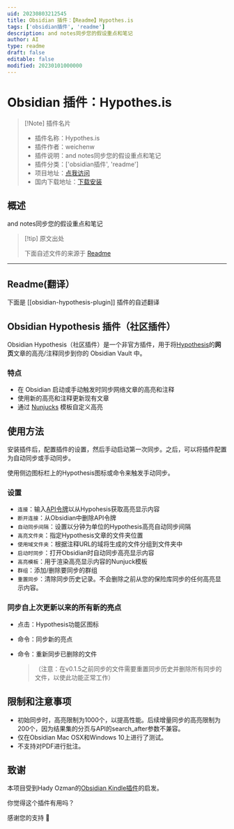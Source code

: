 ```yaml
---
uid: 20230803212545
title: Obsidian 插件：【Readme】Hypothes.is
tags: ['obsidian插件', 'readme']
description: and notes同步您的假设重点和笔记
author: AI
type: readme
draft: false
editable: false
modified: 20230101000000
---
```


# Obsidian 插件：Hypothes.is

> [!Note] 插件名片
> - 插件名称：Hypothes.is
> - 插件作者：weichenw
> - 插件说明：and notes同步您的假设重点和笔记
> - 插件分类：['obsidian插件', 'readme']
> - 项目地址：[点我访问](https://github.com/weichenw/obsidian-hypothesis-plugin)
> - 国内下载地址：[下载安装](https://pkmer.cn/products/plugin/pluginMarket/?obsidian-hypothesis-plugin)

## 概述

and notes同步您的假设重点和笔记



> [!tip] 原文出处
> 
>下面自述文件的来源于 [Readme](https://ghproxy.net/https://raw.githubusercontent.com/weichenw/obsidian-hypothesis-plugin/master/README.md)
> 

---

## Readme(翻译）

下面是 [[obsidian-hypothesis-plugin]] 插件的自述翻译



## Obsidian Hypothesis 插件（社区插件）

Obsidian Hypothesis（社区插件）是一个非官方插件，用于将[Hypothesis](https://hypothes.is/)的**网页**文章的高亮/注释同步到你的 Obsidian Vault 中。



### 特点

- 在 Obsidian 启动或手动触发时同步网络文章的高亮和注释
- 使用新的高亮和注释更新现有文章
- 通过 [Nunjucks](https://mozilla.github.io/nunjucks) 模板自定义高亮

## 使用方法

安装插件后，配置插件的设置，然后手动启动第一次同步。之后，可以将插件配置为自动同步或手动同步。

使用侧边图标栏上的Hypothesis图标或命令来触发手动同步。

### 设置

- `连接`：输入[API令牌](https://hypothes.is/account/developer)以从Hypohesis获取高亮显示内容
- `断开连接`：从Obsidian中删除API令牌
- `自动同步间隔`：设置以分钟为单位的Hypothesis高亮自动同步间隔
- `高亮文件夹`：指定Hypothesis文章的文件夹位置
- `使用域文件夹`：根据注释URL的域将生成的文件分组到文件夹中
- `启动时同步`：打开Obsidian时自动同步高亮显示内容
- `高亮模板`：用于渲染高亮显示内容的Nunjuck模板
- `群组`：添加/删除要同步的群组
- `重置同步`：清除同步历史记录。不会删除之前从您的保险库同步的任何高亮显示内容。

### 同步自上次更新以来的所有新的亮点



- 点击：Hypothesis功能区图标

- 命令：同步新的亮点

- 命令：重新同步已删除的文件

  >（注意：在v0.1.5之前同步的文件需要重置同步历史并删除所有同步的文件，以使此功能正常工作）

## 限制和注意事项

- 初始同步时，高亮限制为1000个，以提高性能。后续增量同步的高亮限制为200个，因为结果集的分页与API的search_after参数不兼容。
- 仅在Obsidian Mac OSX和Windows 10上进行了测试。
- 不支持对PDF进行批注。

## 致谢

本项目受到Hady Ozman的[Obsidian Kindle插件](https://github.com/hadynz/obsidian-kindle-plugin)的启发。

你觉得这个插件有用吗？



感谢您的支持 🙏



